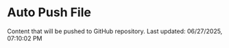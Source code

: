 # Auto Push File

Content that will be pushed to GitHub repository.
Last updated: 06/27/2025, 07:10:02 PM